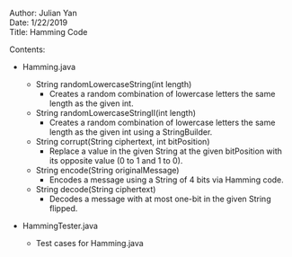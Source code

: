 Author: Julian Yan  
Date: 1/22/2019  
Title: Hamming Code  

Contents: 
* Hamming.java 
  * String randomLowercaseString(int length)
    * Creates a random combination of lowercase letters the same length as the given int.
  * String randomLowercaseStringII(int length)
    * Creates a random combination of lowercase letters the same length as the given int using a StringBuilder.
  * String corrupt(String ciphertext, int bitPosition)
    * Replace a value in the given String at the given bitPosition with its opposite value (0 to 1 and 1 to 0).
  * String encode(String originalMessage) 
    * Encodes a message using a String of 4 bits via Hamming code.
  * String decode(String ciphertext)
    * Decodes a message with at most one-bit in the given String flipped.

* HammingTester.java
  * Test cases for Hamming.java
